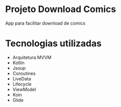 # Projeto Download Comics

App para facilitar download de comics

# Tecnologias utilizadas

- Arquitetura MVVM
- Kotlin
- Jsoup
- Coroutines
- LiveData
- Lifecycle
- ViewModel
- Koin
- Glide
